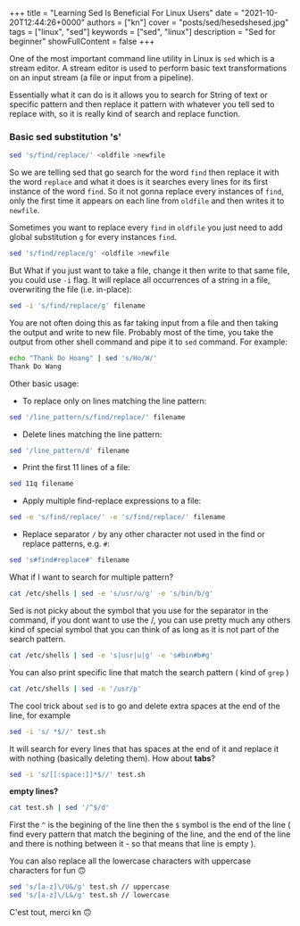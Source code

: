 +++
title = "Learning Sed Is Beneficial For Linux Users"
date = "2021-10-20T12:44:26+0000"
authors = ["kn"]
cover = "posts/sed/hesedshesed.jpg"
tags = ["linux", "sed"]
keywords = ["sed", "linux"]
description = "Sed for beginner"
showFullContent = false
+++

One of the most important command line utility in Linux is `sed` which is a stream editor.
A stream editor is used to perform basic text transformations on an input stream (a file or input from a pipeline).

Essentially what it can do is it allows you to search for String of text or specific pattern and then replace it pattern with whatever you tell sed to replace with, so it is really kind of search and replace function.

### Basic sed substitution 's'

```bash
sed 's/find/replace/' <oldfile >newfile
```

So we are telling sed that go search for the word `find` then replace it with the word `replace` and what it does is it searches every lines for its first instance of the word `find`. So it not gonna replace every instances of `find`, only the first time it appears on each line from `oldfile` and then writes it to `newfile`.

Sometimes you want to replace every `find` in `oldfile` you just need to add global substitution `g` for every instances `find`. 

```bash
sed 's/find/replace/g' <oldfile >newfile
```

But What if you just want to take a file, change it then write to that same file, you could use `-i` flag.
It will replace all occurrences of a string in a file, overwriting the file (i.e. in-place):

```bash
sed -i 's/find/replace/g' filename
```

You are not often doing this as far taking input from a file and then taking the output and write to new file. Probably most of the time, you take the output from other shell command and pipe it to `sed` command. For example:

```bash
echo "Thank Do Hoang" | sed 's/Ho/W/'
Thank Do Wang
```

Other basic usage:

- To replace only on lines matching the line pattern:

```bash
sed '/line_pattern/s/find/replace/' filename
```

- Delete lines matching the line pattern:

```bash
sed '/line_pattern/d' filename
```

- Print the first 11 lines of a file:

```bash
sed 11q filename
```

- Apply multiple find-replace expressions to a file:

```bash
sed -e 's/find/replace/' -e 's/find/replace/' filename
```

- Replace separator `/` by any other character not used in the find or replace patterns, e.g. `#`:

```bash
sed 's#find#replace#' filename
```

What if I want to search for multiple pattern?

```bash
cat /etc/shells | sed -e 's/usr/u/g' -e 's/bin/b/g'
```

Sed is not picky about the symbol that you use for the separator in the
command, if you dont want to use the /, you can use pretty much any others kind of special symbol that you can think of as long as it is not part of the search pattern.

```bash
cat /etc/shells | sed -e 's|usr|u|g' -e 's#bin#b#g'
```

You can also print specific line that match the search pattern ( kind of `grep` )

```bash
cat /etc/shells | sed -n '/usr/p'
```

The cool trick about `sed` is to go and delete extra spaces at the end of the line, for example

```bash
sed -i 's/ *$//' test.sh
```

It will search for every lines that has spaces at the end of it and replace it with nothing (basically deleting them).
How about **tabs**?

```bash
sed -i 's/[[:space:]]*$//' test.sh
```

**empty lines?**

```bash
cat test.sh | sed '/^$/d'
```

First the `^` is the begining of the line then the `$` symbol is the end of the line ( find every pattern that match the begining of the line, and the end of the line and there is nothing between it - so that means that line is empty ).

You can also replace all the lowercase characters with uppercase characters for fun 🙃

```bash
sed 's/[a-z]\/U&/g' test.sh // uppercase
sed 's/[a-z]\/L&/g' test.sh // lowercase
```

C'est tout, merci kn 🙃
